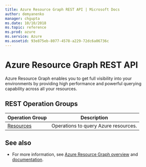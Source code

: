 ```yaml
---
title: Azure Resource Graph REST API | Microsoft Docs
author: demyanenko
manager: chgupta
ms.date: 10/10/2018
ms.topic: reference
ms.prod: azure
ms.service: Azure
ms.assetid: 93e875eb-8077-4578-a229-72dc6a06736c
---
```


# Azure Resource Graph REST API

Azure Resource Graph enables you to get full visibility into your environments by providing high performance and powerful querying capability across all your resources.


## REST Operation Groups

| Operation Group | Description |
|-----------------|-------------|
| [Resources](xref:management.azure.com.azureresourcegraph.resources) |Operations to query Azure resources.|

## See also

- For more information, see [Azure Resource Graph overview](https://azure.microsoft.com/en-us/features/resource-graph/) and [documentation](https://docs.microsoft.com/en-us/azure/governance/resource-graph/overview).
